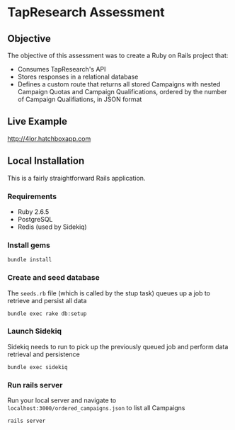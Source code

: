 # TapResearch Assessment

## Objective
The objective of this assessment was to create a Ruby on Rails project that:
- Consumes TapResearch's API
- Stores responses in a relational database
- Defines a custom route that returns all stored Campaigns with nested Campaign Quotas and Campaign Qualifications, ordered by the number of Campaign Qualifiations, in JSON format

## Live Example
http://4lor.hatchboxapp.com


## Local Installation
This is a fairly straightforward Rails application.

### Requirements
- Ruby 2.6.5
- PostgreSQL
- Redis (used by Sidekiq)

### Install gems
```
bundle install
```

### Create and seed database
The `seeds.rb` file (which is called by the stup task) queues up a job to retrieve and persist all data
```
bundle exec rake db:setup
```

### Launch Sidekiq
Sidekiq needs to run to pick up the previously queued job and perform data retrieval and persistence
```
bundle exec sidekiq
```

### Run rails server
Run your local server and navigate to `localhost:3000/ordered_campaigns.json` to list all Campaigns
```
rails server
```
